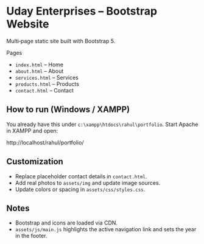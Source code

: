 # Uday Enterprises – Bootstrap Website

Multi‑page static site built with Bootstrap 5.

Pages
- `index.html` – Home
- `about.html` – About
- `services.html` – Services
- `products.html` – Products
- `contact.html` – Contact

## How to run (Windows / XAMPP)
You already have this under `c:\xampp\htdocs\rahul\portfolio`. Start Apache in XAMPP and open:

http://localhost/rahul/portfolio/

## Customization
- Replace placeholder contact details in `contact.html`.
- Add real photos to `assets/img` and update image sources.
- Update colors or spacing in `assets/css/styles.css`.

## Notes
- Bootstrap and icons are loaded via CDN.
- `assets/js/main.js` highlights the active navigation link and sets the year in the footer.
